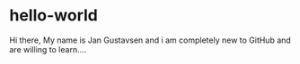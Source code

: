 # hello-world
Hi there, My name is Jan Gustavsen and i am completely new to GitHub and are willing to learn....
